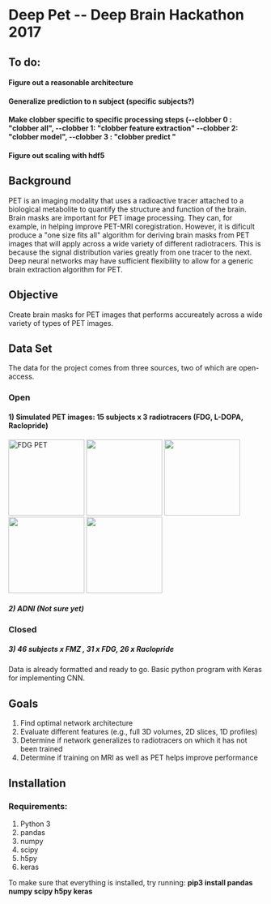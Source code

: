 # Deep Pet -- Deep Brain Hackathon 2017

## To do:
#### Figure out a reasonable architecture
#### Generalize prediction to n subject (specific subjects?)
#### Make clobber specific to specific processing steps (--clobber 0 : "clobber all", --clobber 1: "clobber feature extraction" --clobber 2: "clobber model", --clobber 3 : "clobber predict "
#### Figure out scaling with hdf5

## Background
PET is an imaging modality that uses a radioactive tracer attached to a biological metabolite to quantify the structure and function of the brain. Brain masks are important for PET image processing. They can, for example, in helping improve PET-MRI coregistration. However, it is dificult produce a "one size fits all" algorithm for deriving brain masks from PET images that will apply across a wide variety of different radiotracers. This is because the signal distribution varies greatly from one tracer to the next. Deep neural networks may have sufficient flexibility to allow for a generic brain extraction algorithm for PET.

## Objective
Create brain masks for PET images that performs accureately across a wide variety of types of PET images.

## Data Set
The data for the project comes from three sources, two of which are open-access.

### Open
#### 1) Simulated PET images: 15 subjects x 3 radiotracers (FDG, L-DOPA, Raclopride)

<img src="https://github.com/tfunck/pet_brainmask_convnet/blob/master/readme/fdg.png" alt="FDG PET" width=150 > <img src="https://github.com/tfunck/pet_brainmask_convnet/blob/master/readme/fdopa.png" width=150 > <img src="https://github.com/tfunck/pet_brainmask_convnet/blob/master/readme/raclopride.png" width=150> <img src="https://github.com/tfunck/pet_brainmask_convnet/blob/master/readme/t1.png" width=150 > <img src="https://github.com/tfunck/pet_brainmask_convnet/blob/master/readme/brainmask.png" width=150>

##### 2) ADNI (Not sure yet)
### Closed
##### 3) 46 subjects x FMZ , 31 x FDG, 26 x Raclopride

Data is already formatted and ready to go. Basic python program with Keras for implementing CNN.


## Goals

1) Find optimal network architecture
2) Evaluate different features (e.g., full 3D volumes, 2D slices, 1D profiles)
3) Determine if network generalizes to radiotracers on which it has not been trained
4) Determine if training on MRI as well as PET helps improve performance


## Installation
### Requirements:
1) Python 3
2) pandas
3) numpy 
4) scipy
5) h5py
6) keras

To make sure that everything is installed, try running:
__pip3 install pandas numpy scipy h5py keras__




